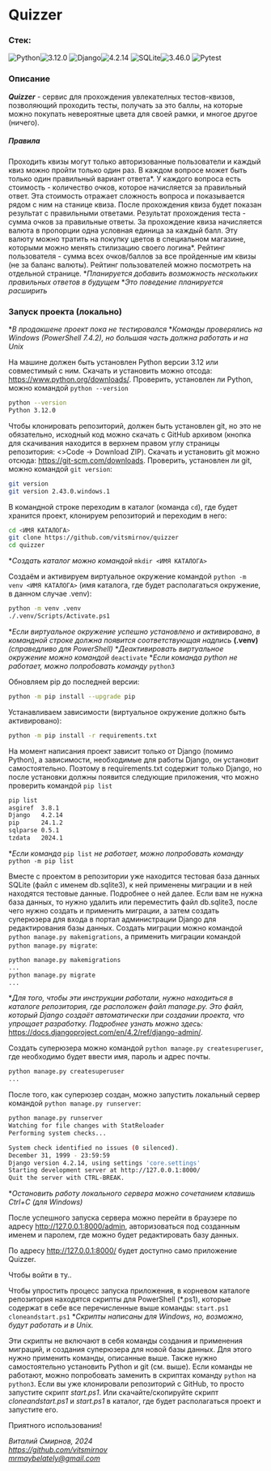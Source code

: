 # Quizzer

### Стек:
![Python](https://img.shields.io/badge/Python-171515?style=flat-square&logo=Python)![3.12.0](https://img.shields.io/badge/3.12.0-blue?style=flat-square&logo=3.12.0)
![Django](https://img.shields.io/badge/Django-171515?style=flat-square&logo=Django)![4.2.14](https://img.shields.io/badge/4.2.14-blue?style=flat-square&logo=4.2.14)
![SQLite](https://img.shields.io/badge/SQLite-171515?style=flat-square&logo=SQLite)![3.46.0](https://img.shields.io/badge/3.46.0-blue?style=flat-square&logo=3.46.0)
![Pytest](https://img.shields.io/badge/Pytest-171515?style=flat-square&logo=Pytest)

### Описание
**_Quizzer_** - сервис для прохождения увлекателных тестов-квизов, позволяющий проходить тесты, получать за это баллы, на которые можно покупать невероятные цвета для своей рамки, и многое другое (ничего).

##### *Правила*
Проходить квизы могут только авторизованные пользователи и каждый квиз можно пройти только один раз. В каждом вопросе может быть только один правильный вариант ответа*. У каждого вопроса есть стоимость - количество очков, которое начисляется за правильный ответ. Эта стоимость отражает сложность вопроса и показывается рядом с ним на станице квиза. После прохождения квиза будет показан результат с правильными ответами. Результат прохождения теста - сумма очков за правильные ответы. За прохождение квиза начисляется валюта в пропорции одна условная единица за каждый балл. Эту валюту можно тратить на покупку цветов в специальном магазине, которыми можно менять стилизацию своего логина*. Рейтинг пользователя - сумма всех очков/баллов за все пройденные им квизы (не за баланс валюты). Рейтинг пользователей можно посмотреть на отдельной странице.
**Планируется добавить возможность нескольких правильных ответов в будущем*
**Это поведение планируется расширить*

### Запуск проекта (локально)
**В продакшене проект пока не тестировался*
**Команды проверялись на Windows (PowerShell 7.4.2), но большая часть должна работать и на Unix*

На машине должен быть установлен Python версии 3.12 или совместимый с ним. Скачать и установить можно отсода: https://www.python.org/downloads/. Проверить, установлен ли Python, можно командой `python --version`
```bash
python --version
Python 3.12.0
```

Чтобы клонировать репозиторий, должен быть установлен git, но это не обязательно, исходный код можно скачать с GitHub архивом (кнопка для скачивания находится в верхнем правом углу страницы репозитория: <>Code -> Download ZIP). Скачать и установить git можно отсюда: https://git-scm.com/downloads. Проверить, установлен ли git, можно командой `git version`:
```bash
git version
git version 2.43.0.windows.1
```

В командной строке переходим в каталог (команда `cd`), где будет хранится проект, клонируем репозиторий и переходим в него:
```bash
cd <ИМЯ КАТАЛОГА>
git clone https://github.com/vitsmirnov/quizzer
cd quizzer
```
**Создать каталог можно командой* `mkdir <ИМЯ КАТАЛОГА>`

Создаём и активируем виртуальное окружение командой `python -m venv <ИМЯ КАТАЛОГА>` (имя каталога, где будет располагаться окружение, в данном случае .venv):
```bash
python -m venv .venv
./.venv/Scripts/Activate.ps1
```
**Если виртуальное окружение успешно установлено и активировано, в командной строке должна появится соответствующая надпись* **(.venv)** *(справедливо для PowerShell)*
**Деактивировать виртуальное окружение можно командой* `deactivate`
**Если команда python не работает, можно попробовать команду* `python3`

Обновляем pip до последней версии:
```bash
python -m pip install --upgrade pip
```

Устанавливаем зависимости (виртуальное окружение должно быть активировано):
```bash
python -m pip install -r requirements.txt
```

На момент написания проект зависит только от Django (помимо Python), а зависимости, необходимые для работы Django, он установит самостоятельно. Поэтому в requirements.txt содержит только Django, но после установки должны появится следующие приложения, что можно проверить командой `pip list`
```bash
pip list
asgiref  3.8.1
Django   4.2.14
pip      24.1.2
sqlparse 0.5.1
tzdata   2024.1
```
**Если команда* `pip list` *не работает, можно попробовать команду* `python -m pip list`

Вместе с проектом в репозитории уже находится тестовая база данных SQLite (файл с именем db.sqlite3), к ней применены миграции и в ней находятся тестовые данные. Подробнее о ней далее.
Если вам не нужна база данных, то нужно удалить или переместить файл db.sqlite3, после чего нужно создать и применить миграции, а затем создать суперюзера для входа в портал администрации Django для редактирования базы данных.
Создать миграции можно командой `python manage.py makemigrations`, а применить миграции командой `python manage.py migrate`:
```bash
python manage.py makemigrations
...
python manage.py migrate
...
```
**Для того, чтобы эти инструкции работали, нужно находиться в каталоге репозитория, где расположен файл manage.py. Это файл, который Django создаёт автоматически при создании проекта, что упрощает разработку. Подробнее узнать можно здесь:* https://docs.djangoproject.com/en/4.2/ref/django-admin/.

Создать суперюзера можно командой `python manage.py createsuperuser`, где необходимо будет ввести имя, пароль и адрес почты.
```bash
python manage.py createsuperuser
...
```

После того, как суперюзер создан, можно запустить локальный сервер командой `python manage.py runserver`:
```bash
python manage.py runserver
Watching for file changes with StatReloader
Performing system checks...

System check identified no issues (0 silenced).
December 31, 1999 - 23:59:59
Django version 4.2.14, using settings 'core.settings'
Starting development server at http://127.0.0.1:8000/
Quit the server with CTRL-BREAK.
```
**Остановить работу локального сервера можно сочетанием клавишь Ctrl+C (для Windows)*

После успешного запуска сервера можно перейти в браузере по адресу http://127.0.0.1:8000/admin, авторизоваться под созданным именем и паролем, где можно будет редактировать базу данных.

По адресу http://127.0.0.1:8000/ будет доступно само приложение Quizzer.

Чтобы войти в ту..

Чтобы упростить процесс запуска приложения, в корневом каталоге репозитория находятся скрипты для PowerShell (*.ps1), которые содержат в себе все перечисленные выше команды:
`start.ps1`
`cloneandstart.ps1`
**Скрипты написаны для Windows, но, возможно, будут работать и в Unix.*

Эти скрипты не включают в себя команды создания и применения миграций, и создания суперюзера для новой базы данных. Для этого нужно применить команды, описанные выше. Также нужно самостоятельно установить Python и git (см. выше). Если команды не работают, можно попробовать заменить в скриптах команду `python` на `python3`.
Если вы уже клонировали репозиторий с GitHub, то просто запустите скрипт *start.ps1*. Или скачайте/скопируйте скрипт *cloneandstart.ps1* и *start.ps1* в каталог, где будет располагаться проект и запустите его.

Приятного использования!

*Виталий Смирнов, 2024*  
*https://github.com/vitsmirnov*  
*mrmaybelately@gmail.com*  
